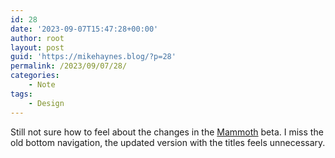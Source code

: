 ```yaml
---
id: 28
date: '2023-09-07T15:47:28+00:00'
author: root
layout: post
guid: 'https://mikehaynes.blog/?p=28'
permalink: /2023/09/07/28/
categories:
    - Note
tags:
    - Design
---
```


Still not sure how to feel about the changes in the [Mammoth](https://getmammoth.app/) beta. I miss the old bottom navigation, the updated version with the titles feels unnecessary.